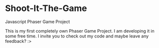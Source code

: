 # Shoot-It-The-Game
Javascript Phaser Game Project

This is my first completely own Phaser Game Project. I am developing it in some free time. I invite you to check out my code and maybe leave any feedback? :>
